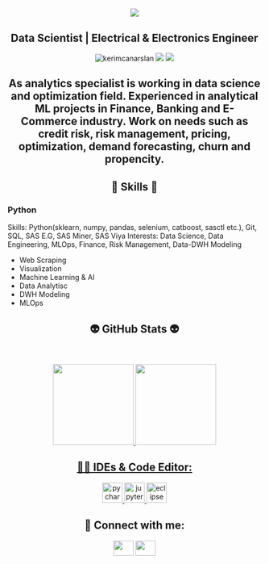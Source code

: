 
<h1 align="center">
  <a href="https://git.io/typing-svg">
    <img src="https://readme-typing-svg.herokuapp.com/?lines=▶▶+Hello!+👋+I'm+Kerimcan+Arslan◀&center=true&size=20">
  </a>
</h1>

<h2 align="center">Data Scientist | Electrical & Electronics Engineer</h2>
<p align="center"> 
  <img src="https://komarev.com/ghpvc/?username=kerimcanarslan&label=Profile%20views&color=blue&style=flat" alt="kerimcanarslan"> 
  <img src="https://img.shields.io/twitter/follow/kerimcanars?style=social"> 
  <img src="https://img.shields.io/github/followers/kerimcanarslan?style=social">
</p>

<h2 align="center">As analytics specialist is working in data science and optimization field. Experienced in analytical ML projects in
Finance, Banking and E-Commerce industry. Work on needs such as credit risk, risk management, pricing,
optimization, demand forecasting, churn and propencity. </h2>


<h2 align="center"> 🦾 Skills 🦾 </h2>

### **Python**

Skills: Python(sklearn, numpy, pandas, selenium, catboost, sasctl etc.), Git, SQL, SAS E.G, SAS Miner, SAS Viya
Interests: Data Science, Data Engineering, MLOps, Finance, Risk Management, Data-DWH Modeling

- Web Scraping
- Visualization
- Machine Learning & AI
- Data Analytisc
- DWH Modeling
- MLOps


<h2 align="center">👽 GitHub Stats 👽</h2>
<br>
<p align="center">
<a href="https://github.com/kerimcanarslan">
<img height="160em" src="https://github-readme-stats.vercel.app/api?username=kerimcanarslan&show_icons=true&theme=react&include_all_commits=true&count_private=true"/> 
<img height="160em" src="https://github-readme-stats.vercel.app/api/top-langs/?username=kerimcanarslan&layout=compact&langs_count=16&theme=react"/></div></p>

<h2 align="center">👩‍💻 IDEs & Code Editor:</h2>

<p align="center"> 
  <a href="https://www.jetbrains.com/pycharm/" target="_blank"> <img src="https://user-images.githubusercontent.com/53316818/179799645-5dbf1f03-2ab8-4899-a7cf-d1bfeb11080e.png" alt="pycharm" width="40" height="40"/> </a> 
  <a href="https://jupyter.org/" target="_blank"> <img src="https://user-images.githubusercontent.com/53316818/179800198-f2d28bc9-bd6b-465c-bd34-53f271eab436.png" alt="jupyter" width="40" height="40"/> </a> 
  <a href="https://www.eclipse.org/" target="_blank"> <img src="https://www.eclipse.org/downloads/assets/public/images/logo-eclipse.png" alt="eclipse" width="40" height="40"/> </a></p>
  
  <h2 align="center">💬 Connect with me:</h2>

<p align="center">
<a href="https://www.linkedin.com/in/kerimcanarslan/" target="blank"><img align="center" src="https://raw.githubusercontent.com/rahuldkjain/github-profile-readme-generator/master/src/images/icons/Social/linked-in-alt.svg"  height="30" width="40" /></a>
<a href="https://www.kaggle.com/kerimcanarslan" target="blank"><img align="center" src="https://cdn4.iconfinder.com/data/icons/logos-and-brands/512/189_Kaggle_logo_logos-1024.png"  height="30" width="40" /></a>
</p>


